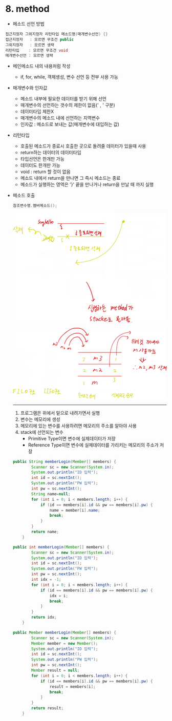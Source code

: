 # 8. method

- 메소드 선언 방법

```java
접근지정자 그외지정자 리턴타입 메소드명(매개변수선언) {}
접근지정자   : 모르면 무조건 public
그외지정자   : 모르면 생략
리턴타입    : 모르면 무조건 void
매개변수선언 : 모르면 생략
```

- 메인메소드 내의 내용처럼 작성
    - if, for, while, 객체생성, 변수 선언 등 전부 사용 가능
- 매개변수와 인자값
    - 메소드 내부에 필요한 데이터를 받기 위해 선언
    - 매개변수의 선언하는 갯수의 제한이 없음(' , ' 구분)
    - 데이터타입 제한X
    - 매개변수의 메소드 내에 선언하는 지역변수
    - 인자값 : 메소드로 보내는 값(매개변수에 대입하는 값)
- 리턴타입
    - 호출된 메소드가 종료시 호출한 곳으로 돌려줄 데이터가 있을때 사용
    - return하는 데이터의 데이터타입
    - 타입선언은 한개만 가능
    - 데이터도 한개만 가능
    - void : return 할 것이 없음
    - 메소드 내에서 return을 만나면 그 즉시 메소드는 종료
    - 메소드가 실행하는 영역은 '}' 끝을 만나거나 return을 만날 때 까지 실행
- 메소드 호출
    
    ```java
    참조변수명.멤버메소드();
    ```
    
    ![8%20method%20eb04d743d7c64e68af7820df20e25c62/Untitled.png](java/08.%20method/Untitled.png)
    
    ![8%20method%20eb04d743d7c64e68af7820df20e25c62/Untitled%201.png](java/08.%20method/Untitled%201.png)
    
    ---
    
    1. 프로그램은 위에서 밑으로 내려가면서 실행
    2. 변수는 메모리에 생성
    3. 메모리에 있는 변수를 사용하려면 메모리의 주소를 알아야 사용
    4. stack에 선언되는 변수
        - Primitive Type이면 변수에 실제데이터가 저장
        - Reference Type이면 변수에 실제데이터를 가리키는 메모리의 주소가 저장
    
    ```java
    public String memberLogin(Member[] members) {
    		Scanner sc = new Scanner(System.in);
    		System.out.println("ID 입력");
    		int id = sc.nextInt();
    		System.out.println("PW 입력");
    		int pw = sc.nextInt();
    		String name=null;
    		for (int i = 0; i < members.length; i++) {
    			if (id == members[i].id && pw == members[i].pw) {
    				name = member[i].name;
    				break;
    			}
    		}
    		return name;
    	}
    ```
    
    ```java
    public int memberLogin(Member[] members) {
    		Scanner sc = new Scanner(System.in);
    		System.out.println("ID 입력");
    		int id = sc.nextInt();
    		System.out.println("PW 입력");
    		int pw = sc.nextInt();
    		int idx = -1;
    		for (int i = 0; i < members.length; i++) {
    			if (id == members[i].id && pw == members[i].pw) {
    				idx = i;
    				break;
    			}
    		}
    		return idx;
    	}
    ```
    
    ```java
    public Member memberLogin(Member[] members) {
    		Scanner sc = new Scanner(System.in);
    		Member member = new Member();
    		System.out.println("ID 입력");
    		int id = sc.nextInt();
    		System.out.println("PW 입력");
    		int pw = sc.nextInt();
    		Member result = null;
    		for (int i = 0; i < members.length; i++) {
    			if (id == members[i].id && pw == members[i].pw) {
    				result = members[i];
    				break;
    			}
    		}
    		return result;
    	}
    ```